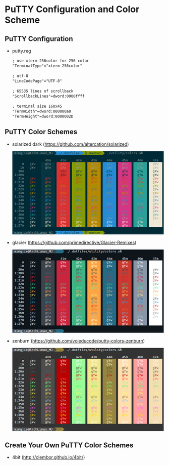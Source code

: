 # PuTTY Configuration and Color Scheme

## PuTTY Configuration

- putty.reg

  ```
  ; use xterm-256color for 256 color
  "TerminalType"="xterm-256color"

  ; utf-8
  "LineCodePage"="UTF-8"

  ; 65535 lines of scrollback
  "ScrollbackLines"=dword:0000ffff

  ; terminal size 160x45
  "TermWidth"=dword:000000a0
  "TermHeight"=dword:0000002D
  ```

## PuTTY Color Schemes

- solarized dark (https://github.com/altercation/solarized)

  ![solarized dark](/putty/screenshots/solarized_dark.png)

- glacier (https://github.com/primedirective/Glacier-Remixes)

  ![glacier](/putty/screenshots/glacier.png)

- zenburn (https://github.com/voieducode/putty-colors-zenburn)

  ![zenburn](/putty/screenshots/zenburn.png)

## Create Your Own PuTTY Color Schemes

- 4bit (http://ciembor.github.io/4bit/)

